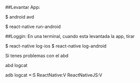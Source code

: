 ##Levantar App:

$ android avd

$ react-native run-android

##Loggin:
En una terminal, cuando esta levantada la app, tirar

$ react-native log-ios
$ react-native log-android

Si tenes problemas con el abd

abd logcat

adb logcat *:S ReactNative:V ReactNativeJS:V